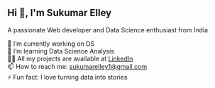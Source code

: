 ## Hi 👋, I'm Sukumar Elley

A passionate Web developer and Data Science enthusiast from India

🔭 I’m currently working on DS  
🌱 I’m learning Data Science Analysis  
👨‍💻 All my projects are available at [LinkedIn](https://www.linkedin.com/in/sukumar-elley-318b31337/)  
📫 How to reach me: sukumarelley1@gmail.com  
⚡ Fun fact: I love turning data into stories

